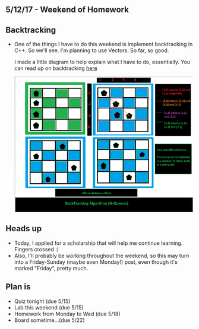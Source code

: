 ## 5/12/17 - Weekend of Homework


## Backtracking

- One of the things I have to do this weekend is implement backtracking in C++.
  So we'll see. I'm planning to use Vectors. 
  So far, so good. 
  
  I made a little diagram to help explain what I have to do, essentially.
  You can read up on backtracking [here](https://en.wikipedia.org/wiki/Backtracking)
  
  ![backtracking](/images/backtrack3.png)

## Heads up

- Today, I applied for a scholarship that will help me continue learning.
  Fingers crossed :) 
- Also, I'll probably be working throughout the weekend, so this may turn 
  into a Friday-Sunday (maybe even Monday!) post, even though it's marked
  "Friday", pretty much. 
  
  
## Plan is

- Quiz tonight (due 5/15)
- Lab this weekend (due 5/15)
- Homework from Monday to Wed (due 5/18)
- Board sometime...(due 5/22)

